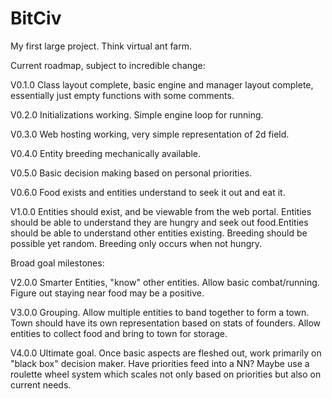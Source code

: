 # BitCiv
My first large project. Think virtual ant farm.


Current roadmap, subject to incredible change:

V0.1.0 Class layout complete, basic engine and manager layout complete, essentially just empty functions with some comments.

V0.2.0 Initializations working. Simple engine loop for running. 

V0.3.0 Web hosting working, very simple representation of 2d field. 

V0.4.0 Entity breeding mechanically available.

V0.5.0 Basic decision making based on personal priorities.

V0.6.0 Food exists and entities understand to seek it out and eat it.

V1.0.0 Entities should exist, and be viewable from the web portal. Entities should be able to understand they are hungry and seek out food.Entities should be able to understand other entities existing. Breeding should be possible yet random. Breeding only occurs when not hungry.


Broad goal milestones:

V2.0.0 Smarter Entities, "know" other entities. Allow basic combat/running. Figure out staying near food may be a positive.

V3.0.0 Grouping. Allow multiple entities to band together to form a town. Town should have its own representation based on stats of founders. Allow entities to collect food and bring to town for storage.

V4.0.0 Ultimate goal. Once basic aspects are fleshed out, work primarily on "black box" decision maker. Have priorities feed into a NN? Maybe use a roulette wheel system which scales not only based on priorities but also on current needs.
